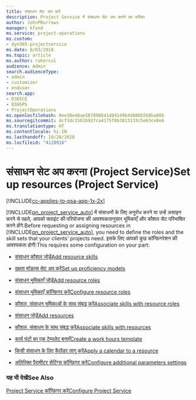 ```yaml
---
title: संसाधन सेट अप करें
description: Project Service में संसाधन सेट अप करने का तरीका
author: JohnPBurrows
manager: kfend
ms.service: project-operations
ms.custom:
- dyn365-projectservice
ms.date: 8/03/2018
ms.topic: article
ms.author: ruhercul
audience: Admin
search.audienceType:
- admin
- customizer
- enduser
search.app:
- D365CE
- D365PS
- ProjectOperations
ms.openlocfilehash: 0ee39e48ae587898641484149b4d886b568ba80b
ms.sourcegitcommit: 4cf1dc1561b92fca4175f0b3813133c5e63ce8e6
ms.translationtype: HT
ms.contentlocale: hi-IN
ms.lasthandoff: 10/28/2020
ms.locfileid: "4128916"
---
```

# <a name="set-up-resources-project-service"></a><span data-ttu-id="3a294-103">संसाधन सेट अप करना (Project Service)</span><span class="sxs-lookup"><span data-stu-id="3a294-103">Set up resources (Project Service)</span></span>

[!INCLUDE[cc-applies-to-psa-app-1x-2x](../includes/cc-applies-to-psa-app-1x-2x.md)]

<span data-ttu-id="3a294-104">[!INCLUDE[pn_project_service_auto](../includes/pn-project-service-auto.md)] में संसाधनों के लिए अनुरोध करने या उन्हें असाइन करने से पहले, आपको क्लाइंट की परियोजना की आवश्यकतानुसार भूमिकाएँ और कौशल सेट परिभाषित करने होंगे.</span><span class="sxs-lookup"><span data-stu-id="3a294-104">Before requesting or assigning resources in [!INCLUDE[pn_project_service_auto](../includes/pn-project-service-auto.md)], you need to define the roles and the skill sets that your clients’ projects need.</span></span> <span data-ttu-id="3a294-105">इसके लिए आपको कुछ कॉन्फ़िगरेशन की आवश्यकता होगी:</span><span class="sxs-lookup"><span data-stu-id="3a294-105">This requires some configuration on your part:</span></span>  
  
-   [<span data-ttu-id="3a294-106">संसाधन कौशल जोड़ें</span><span class="sxs-lookup"><span data-stu-id="3a294-106">Add resource skills</span></span>](../psa/add-resource-skills.md)  
  
-   [<span data-ttu-id="3a294-107">दक्षता मॉडल्स सेट अप करें</span><span class="sxs-lookup"><span data-stu-id="3a294-107">Set up proficiency models</span></span>](../psa/set-up-proficiency-models.md)  
  
-   [<span data-ttu-id="3a294-108">संसाधन भूमिकाएँ जोड़ें</span><span class="sxs-lookup"><span data-stu-id="3a294-108">Add resource roles</span></span>](../psa/add-resource-roles.md)  
  
-   [<span data-ttu-id="3a294-109">संसाधन भूमिकाएँ कॉन्फ़िगर करें</span><span class="sxs-lookup"><span data-stu-id="3a294-109">Configure resource roles</span></span>](../psa/configure-resource-roles.md)  
  
-   [<span data-ttu-id="3a294-110">कौशल, संसाधन भूमिकाओं के साथ संबद्ध करें</span><span class="sxs-lookup"><span data-stu-id="3a294-110">Associate skills with resource roles</span></span>](../psa/associate-skills-with-resource-roles.md)  
  
-   [<span data-ttu-id="3a294-111">संसाधन जोड़ें</span><span class="sxs-lookup"><span data-stu-id="3a294-111">Add resources</span></span>](../psa/add-resources.md)  
  
-   [<span data-ttu-id="3a294-112">कौशल, संसाधन के साथ संबद्ध करें</span><span class="sxs-lookup"><span data-stu-id="3a294-112">Associate skills with resources</span></span>](../psa/associate-skills-with-resources.md)  
  
-   [<span data-ttu-id="3a294-113">कार्य घंटों का एक टेम्पलेट बनाएँ</span><span class="sxs-lookup"><span data-stu-id="3a294-113">Create a work hours template</span></span>](../psa/create-work-hours-template.md)  
  
-   [<span data-ttu-id="3a294-114">किसी संसाधन के लिए कैलेंडर लागू करें</span><span class="sxs-lookup"><span data-stu-id="3a294-114">Apply a calendar to a resource</span></span>](../psa/apply-calendar-resource.md)  
  
-   [<span data-ttu-id="3a294-115">अतिरिक्त पैरामीटर सेटिंग्स कॉन्फ़िगर करें</span><span class="sxs-lookup"><span data-stu-id="3a294-115">Configure additional parameters settings</span></span>](../psa/configure-additional-parameters-settings.md)  
  
### <a name="see-also"></a><span data-ttu-id="3a294-116">यह भी देखें</span><span class="sxs-lookup"><span data-stu-id="3a294-116">See Also</span></span>  
 [<span data-ttu-id="3a294-117">Project Service कॉन्फ़िगर करें</span><span class="sxs-lookup"><span data-stu-id="3a294-117">Configure Project Service</span></span>](../psa/configure.md)
